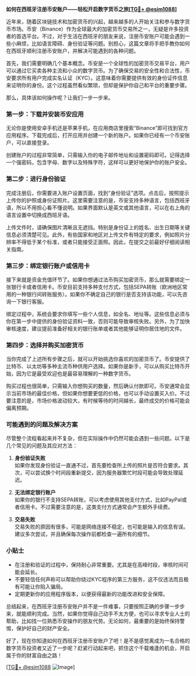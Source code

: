 **如何在西班牙注册币安账户——轻松开启数字货币之旅[[TG💪+ @esim1088](https://t.me/s/esim1088)]**

近年来，随着区块链技术和加密货币的兴起，越来越多的人开始关注和参与数字货币市场。币安（Binance）作为全球最大的加密货币交易所之一，无疑是许多投资者的首选平台。不过，对于生活在西班牙的朋友来说，注册币安账户可能会遇到一些小麻烦，比如语言障碍、身份验证等问题。别担心，这篇文章将手把手教你如何在西班牙顺利注册币安账户，并解决可能遇到的各种问题。

首先，我们需要明确几个基本概念。币安是一个全球性的加密货币交易平台，用户可以通过它买卖各种主流和小众的数字货币。为了确保交易的安全性和合法性，币安要求所有用户完成实名认证（KYC）。这意味着你需要提供有效的身份证件信息来证明你的身份。这个过程虽然看似繁琐，但却是保护你自己和平台的重要步骤。

那么，具体该如何操作呢？让我们一步一步来。

### 第一步：下载并安装币安应用

无论你是使用安卓手机还是苹果手机，在应用商店里搜索“Binance”即可找到官方应用程序。下载完成后，打开应用并创建一个新的账户。如果你已经有一个币安账户，可以直接登录。

创建账户的过程非常简单，只需输入你的电子邮件地址和设置密码即可。记得选择一个强密码，包含字母、数字以及特殊字符，这样可以更好地保护你的账户安全。

### 第二步：进行身份验证

完成注册后，你需要进入账户设置页面，找到“身份验证”选项。点击后，按照提示上传你的护照或身份证照片。这里需要注意的是，币安支持多种语言，包括西班牙语，所以不用担心看不懂说明。如果界面默认是英文或其他语言，可以在右上角的语言设置中切换成西班牙语。

上传文件时，请确保图片清晰且无遮挡。特别是身份证上的姓名、出生日期等关键信息必须清楚可见。此外，有些国家和地区对上传文件有特定的要求，例如照片分辨率不得低于某个标准，或者只能接受正面照。因此，在提交之前最好仔细阅读相关指南。

### 第三步：绑定银行账户或信用卡

接下来就是资金充值环节了。如果你想通过法币购买加密货币，那么就需要绑定一张银行卡或者信用卡。币安目前支持多种支付方式，包括SEPA转账（欧洲地区常用的一种银行间转账服务）。如果你不确定自己的银行是否支持该功能，可以先咨询一下银行客服。

绑定过程中，系统会要求你填写一些个人信息，如全名、地址等。这些信息必须与你在第一步中提供的身份验证资料一致，否则可能导致审核失败。另外，为了加快审核速度，建议提前准备好相关的银行账单或者其他能够证明你居住地的文件。

### 第四步：选择并购买加密货币

当你完成了上述所有步骤之后，就可以开始挑选你喜欢的加密货币了。币安提供了比特币、以太坊等多种主流币种供用户选择。如果你是新手，可以从购买比特币开始，因为它是最受欢迎也是最容易理解的一种数字货币。

购买过程也很简单，只需输入你想购买的数量，然后确认付款即可。币安通常会显示当前市场的最佳价格，但如果你想要更低的价格，也可以手动设置买入价。不过要注意的是，市场价格波动较大，有时候等待的时间越长，最终成交的价格可能会偏离预期。

### 可能遇到的问题及解决方案

尽管整个流程看起来并不复杂，但在实际操作中仍然可能会遇到一些问题。以下是几个常见的问题及其应对方法：

1. **身份验证失败**  
   如果你发现身份验证一直通不过，首先要检查所上传的照片是否符合要求。其次，可以尝试换个时间段重新提交，因为服务器繁忙时段可能会导致处理延迟。

2. **无法绑定银行账户**  
   如果你的银行不支持SEPA转账，可以考虑使用其他支付方式，比如PayPal或者信用卡。不过需要注意的是，这类支付方式通常会产生额外手续费。

3. **交易失败**  
   交易失败的原因有很多，可能是网络连接不稳定，也可能是输入的信息有误。建议多次尝试，并且确保每次操作前都检查一遍所有的细节。

### 小贴士

- 在注册和验证的过程中，保持耐心非常重要。尤其是在高峰时段，审核时间可能会延长。
- 不要轻信任何声称可以帮助你绕过KYC程序的第三方服务，这不仅违法而且极有可能让你陷入骗局。
- 定期更新你的应用程序版本，以便获得最新的功能改进和安全保障。

总结起来，在西班牙注册币安账户并不是一件难事，只要按照正确的步骤一步步来，就能顺利完成。当然，如果你觉得自己动手不太方便，也可以寻求专业人士的帮助，比如找一位熟悉币安操作的朋友代劳。无论如何，最重要的是始终保持警惕，保护好自己的财产安全。

好了，现在你知道如何在西班牙注册币安账户了吧！是不是感觉离成为一名合格的数字货币投资者又近了一步呢？赶紧行动起来吧，抓住这个千载难逢的机会，开启属于你的财富自由之路！

[[TG💪+ @esim1088](https://t.me/s/esim1088) ![Image](https://i.postimg.cc/4NQfJmqS/Snipaste-2025-05-13-00-14-12.png)]